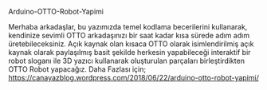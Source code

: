  Arduino-OTTO-Robot-Yapimi

Merhaba arkadaşlar, bu yazımızda temel kodlama becerilerini kullanarak, kendinize sevimli OTTO arkadaşınızı bir saat kadar kısa sürede adım adım üretebileceksiniz. Açık kaynak olan kısaca OTTO olarak isimlendirilmiş açık kaynak olarak paylaşılmış basit şekilde herkesin yapabileceği interaktif bir robot sloganı ile 3D yazıcı kullanarak oluşturulan parçaları birleştirdikten OTTO Robot yapacağız.
Daha Fazlası için;
https://canayazblog.wordpress.com/2018/06/22/arduino-otto-robot-yapimi/
